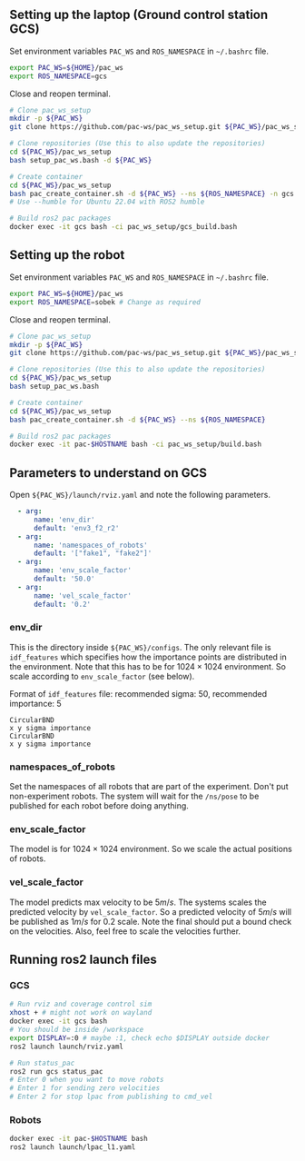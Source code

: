 ## Setting up the laptop (Ground control station GCS)

Set environment variables `PAC_WS` and `ROS_NAMESPACE` in `~/.bashrc` file.
```bash
export PAC_WS=${HOME}/pac_ws
export ROS_NAMESPACE=gcs
```

Close and reopen terminal.

```bash
# Clone pac_ws_setup
mkdir -p ${PAC_WS}
git clone https://github.com/pac-ws/pac_ws_setup.git ${PAC_WS}/pac_ws_setup
```

```bash
# Clone repositories (Use this to also update the repositories)
cd ${PAC_WS}/pac_ws_setup
bash setup_pac_ws.bash -d ${PAC_WS}
```

```bash
# Create container
cd ${PAC_WS}/pac_ws_setup
bash pac_create_container.sh -d ${PAC_WS} --ns ${ROS_NAMESPACE} -n gcs --noble
# Use --humble for Ubuntu 22.04 with ROS2 humble
```

```bash
# Build ros2 pac packages
docker exec -it gcs bash -ci pac_ws_setup/gcs_build.bash
```

## Setting up the robot

Set environment variables `PAC_WS` and `ROS_NAMESPACE` in `~/.bashrc` file.
```bash
export PAC_WS=${HOME}/pac_ws
export ROS_NAMESPACE=sobek # Change as required
```

Close and reopen terminal.

```bash
# Clone pac_ws_setup
mkdir -p ${PAC_WS}
git clone https://github.com/pac-ws/pac_ws_setup.git ${PAC_WS}/pac_ws_setup
```

```bash
# Clone repositories (Use this to also update the repositories)
cd ${PAC_WS}/pac_ws_setup
bash setup_pac_ws.bash
```

```bash
# Create container
cd ${PAC_WS}/pac_ws_setup
bash pac_create_container.sh -d ${PAC_WS} --ns ${ROS_NAMESPACE}
```

```bash
# Build ros2 pac packages
docker exec -it pac-$HOSTNAME bash -ci pac_ws_setup/build.bash
```

## Parameters to understand on GCS

Open `${PAC_WS}/launch/rviz.yaml` and note the following parameters.
```yaml
  - arg:
      name: 'env_dir'
      default: 'env3_f2_r2'
  - arg:
      name: 'namespaces_of_robots'
      default: '["fake1", "fake2"]'
  - arg:
      name: 'env_scale_factor'
      default: '50.0'
  - arg:
      name: 'vel_scale_factor'
      default: '0.2'
```

### env_dir
This is the directory inside `${PAC_WS}/configs`. The only relevant file is `idf_features` which specifies how the importance points are distributed in the environment. Note that this has to be for $1024 \times 1024$ environment. So scale according to `env_scale_factor` (see below).  

Format of `idf_features` file: recommended sigma: 50, recommended importance: 5
```
CircularBND
x y sigma importance
CircularBND
x y sigma importance
```

### namespaces_of_robots
Set the namespaces of all robots that are part of the experiment. Don't put non-experiment robots. The system will wait for the `/ns/pose` to be published for each robot before doing anything.

### env_scale_factor
The model is for $1024 \times 1024$ environment. So we scale the actual positions of robots.

### vel_scale_factor
The model predicts max velocity to be $5 m/s$. The systems scales the predicted velocity by `vel_scale_factor`. So a predicted velocity of $5 m/s$ will be published as $1 m/s$ for 0.2 scale. Note the final should put a bound check on the velocities. Also, feel free to scale the velocities further.

## Running ros2 launch files

### GCS
```bash
# Run rviz and coverage control sim
xhost + # might not work on wayland
docker exec -it gcs bash
# You should be inside /workspace
export DISPLAY=:0 # maybe :1, check echo $DISPLAY outside docker
ros2 launch launch/rviz.yaml
```

```bash
# Run status_pac
ros2 run gcs status_pac
# Enter 0 when you want to move robots
# Enter 1 for sending zero velocities
# Enter 2 for stop lpac from publishing to cmd_vel
```

### Robots
```bash
docker exec -it pac-$HOSTNAME bash
ros2 launch launch/lpac_l1.yaml
```
